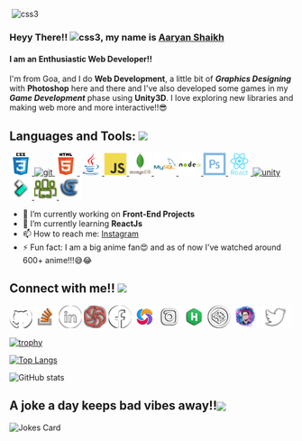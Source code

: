 ![]()
<img src="https://github.com/AaryanShaikh/AaryanShaikh/blob/main/giphy.gif" alt="css3"/>
### Heyy There!! <img src="https://raw.githubusercontent.com/MartinHeinz/MartinHeinz/master/wave.gif" width = 30px alt="css3"/>, my name is [Aaryan Shaikh](https://aaryanshaikh.github.io/JustAnAveragePortfolio/)
#### I am an Enthusiastic Web Developer!! 
I'm from Goa, and I do **Web Development**, a little bit of ***Graphics Designing*** with **Photoshop** here and there and I've also developed some games in my ***Game Development*** phase using **Unity3D**. I love exploring new libraries and making web more and more interactive!!😎

<h2> Languages and Tools: <img src = "https://media2.giphy.com/media/QssGEmpkyEOhBCb7e1/giphy.gif?cid=ecf05e47a0n3gi1bfqntqmob8g9aid1oyj2wr3ds3mg700bl&rid=giphy.gif" width = 32px> </h2>
<p align="left"> <a href="https://www.w3schools.com/css/" target="_blank"> <img src="https://raw.githubusercontent.com/devicons/devicon/master/icons/css3/css3-original-wordmark.svg" alt="css3" width="40" height="40"/> </a> <a href="https://git-scm.com/" target="_blank"> <img src="https://www.vectorlogo.zone/logos/git-scm/git-scm-icon.svg" alt="git" width="40" height="40"/> </a> <a href="https://www.w3.org/html/" target="_blank"> <img src="https://raw.githubusercontent.com/devicons/devicon/master/icons/html5/html5-original-wordmark.svg" alt="html5" width="40" height="40"/> </a> <a href="https://www.java.com" target="_blank"> <img src="https://raw.githubusercontent.com/devicons/devicon/master/icons/java/java-original.svg" alt="java" width="40" height="40"/> </a> <a href="https://developer.mozilla.org/en-US/docs/Web/JavaScript" target="_blank"> <img src="https://raw.githubusercontent.com/devicons/devicon/master/icons/javascript/javascript-original.svg" alt="javascript" width="40" height="40"/> </a> <a href="https://www.mongodb.com/" target="_blank"> <img src="https://raw.githubusercontent.com/devicons/devicon/master/icons/mongodb/mongodb-original-wordmark.svg" alt="mongodb" width="40" height="40"/> </a> <a href="https://www.mysql.com/" target="_blank"> <img src="https://raw.githubusercontent.com/devicons/devicon/master/icons/mysql/mysql-original-wordmark.svg" alt="mysql" width="40" height="40"/> </a> <a href="https://nodejs.org" target="_blank"> <img src="https://raw.githubusercontent.com/devicons/devicon/master/icons/nodejs/nodejs-original-wordmark.svg" alt="nodejs" width="40" height="40"/> </a> <a href="https://www.photoshop.com/en" target="_blank"> <img src="https://raw.githubusercontent.com/devicons/devicon/master/icons/photoshop/photoshop-line.svg" alt="photoshop" width="40" height="40"/> </a> <a href="https://reactjs.org/" target="_blank"> <img src="https://raw.githubusercontent.com/devicons/devicon/master/icons/react/react-original-wordmark.svg" alt="react" width="40" height="40"/> </a> <a href="https://unity.com/" target="_blank"> <img src="https://cdn4.iconfinder.com/data/icons/various-icons-2/476/Unity.png" alt="unity" width="40" height="40"/> </a> <a href="https://filmora.wondershare.com/" target="_blank"> <img src="https://github.com/AaryanShaikh/AaryanShaikh/blob/main/filmora.png" alt="filmora" width="40" height="40"/> </a> <a href="https://www.reallusion.com/character-creator/" target="_blank"> <img src="https://github.com/AaryanShaikh/AaryanShaikh/blob/main/cc3.png" alt="filmora" width="40" height="40"/> </a> <a href="https://gdevelop-app.com/" target="_blank"> <img src="https://github.com/AaryanShaikh/AaryanShaikh/blob/main/gdev.png" alt="filmora" width="40" height="40"/> </a> </p>


- 🔭 I’m currently working on **Front-End Projects** 
- 🌱 I’m currently learning **ReactJs** 
- 📫 How to reach me: [Instagram](https://www.instagram.com/its.me.cypher/) 
- ⚡ Fun fact: I am a big anime fan😍 and as of now I've watched around 600+ anime!!!😅😂 
## Connect with me!! <img src='https://raw.githubusercontent.com/ShahriarShafin/ShahriarShafin/main/Assets/handshake.gif' width="60px">
[<img src='https://github.com/AaryanShaikh/AaryanShaikh/blob/main/github.png' alt='github' height='40'>](https://github.com/AaryanShaikh) [<img src='https://github.com/AaryanShaikh/AaryanShaikh/blob/main/stackoverflow.png' alt='stackoverflow' height='40'>](https://stackoverflow.com/users/12023999/aaryan-shaikh) [<img src='https://github.com/AaryanShaikh/AaryanShaikh/blob/main/linkedin.png' alt='linkedin' height='40'>](https://www.linkedin.com/in/aaryan-shaikh-019034181/)  [<img src='https://github.com/AaryanShaikh/AaryanShaikh/blob/main/codewars.png' alt='website' height='40'>](https://www.codewars.com/users/Aaryan%20Shaikh) [<img src='https://github.com/AaryanShaikh/AaryanShaikh/blob/main/facebook.png' alt='facebook' height='40'>](https://www.facebook.com/Aayan_Shaikh)  [<img src='https://github.com/AaryanShaikh/AaryanShaikh/blob/main/sololearn.png' alt='website' height='40'>](https://www.sololearn.com/profile/10336248)  [<img src='https://github.com/AaryanShaikh/AaryanShaikh/blob/main/insta.png' alt='instagram' height='40'>](https://www.instagram.com/its.me.cypher/) [<img src='https://github.com/AaryanShaikh/AaryanShaikh/blob/main/hackerrank.png' alt='codepen' height='40'>](https://www.hackerrank.com/Aaryan_Shaikh) [<img src='https://github.com/AaryanShaikh/AaryanShaikh/blob/main/codepen.png' alt='codepen' height='40'>](https://codepen.io/aaryanshaikh)  [<img src='https://github.com/AaryanShaikh/AaryanShaikh/blob/main/unity-compressed.png' alt='website' height='40'>](https://aaryanshaikh.github.io/JustAnAveragePortfolio/) [<img src='https://github.com/AaryanShaikh/AaryanShaikh/blob/main/twitter.png' alt='twitter' height='40'>](https://twitter.com/AaryanS41675263)  

[![trophy](https://github-profile-trophy.vercel.app/?username=AaryanShaikh&theme=nord)](https://github.com/ryo-ma/github-profile-trophy)

[![Top Langs](https://github-readme-stats.vercel.app/api/top-langs/?username=AaryanShaikh&show_icons=true&theme=radical&layout=compact&langs_count=6)](https://github.com/anuraghazra/github-readme-stats)

![GitHub stats](https://github-readme-stats.vercel.app/api?username=AaryanShaikh&show_icons=true&theme=radical&include_all_commits=true&hide=issues)  

## A joke a day keeps bad vibes away!!<img align ='center' src='https://media2.giphy.com/media/UQDSBzfyiBKvgFcSTw/giphy.gif?cid=ecf05e47p3cd513axbek3f56ti3jzizq8hincw20jauyyfyw&rid=giphy.gif' width = '30px'> 
![Jokes Card](https://readme-jokes.vercel.app/api?theme=radical)
